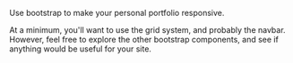 Use bootstrap to make your personal portfolio responsive.

At a minimum, you'll want to use the grid system, and probably the navbar. However, feel free to explore the other bootstrap components, and see if anything would be useful for your site. 
